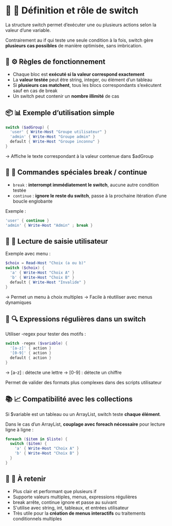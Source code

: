 # 🧠 **🧩 Définition et rôle de switch**

La structure switch permet d’exécuter une ou plusieurs actions selon la valeur d’une variable.

Contrairement au if qui teste une seule condition à la fois, switch gère **plusieurs cas possibles** de manière optimisée, sans imbrication.



## 📐 **⚙️ Règles de fonctionnement**

- Chaque bloc est **exécuté si la valeur correspond exactement**
- La **valeur testée** peut être string, integer, ou élément d’un tableau
- Si **plusieurs cas matchent**, tous les blocs correspondants s’exécutent sauf en cas de break
- Un switch peut contenir un **nombre illimité** de cas

## 📦 **📊 Exemple d’utilisation simple**

```powershell
switch ($adGroup) {
  'user' { Write-Host "Groupe utilisateur" }
  'admin' { Write-Host "Groupe admin" }
  default { Write-Host "Groupe inconnu" }
}
```
→ Affiche le texte correspondant à la valeur contenue dans $adGroup

## 🧰 **🔩 Commandes spéciales break / continue**

- `break` : **interrompt immédiatement le switch**, aucune autre condition testée
- `continue` : **ignore le reste du switch**, passe à la prochaine itération d’une boucle englobante

Exemple : 
```powershell
'user' { continue }
'admin' { Write-Host "Admin" ; break }
```


## 🧪 **🧮 Lecture de saisie utilisateur**

Exemple avec menu : 
```powershell
$choix = Read-Host "Choix (a ou b)"
switch ($choix) {
  'a' { Write-Host "Choix A" }
  'b' { Write-Host "Choix B" }
  default { Write-Host "Invalide" }
}
```
→ Permet un menu à choix multiples → Facile à réutiliser avec menus dynamiques



## 🧬 **🔍 Expressions régulières dans un switch**

Utiliser -regex pour tester des motifs : 
```powershell
switch -regex ($variable) {
  '[a-z]' { action }
  '[0-9]' { action }
  default { action }
}
```
→ [a-z] : détecte une lettre → [0-9] : détecte un chiffre

Permet de valider des formats plus complexes dans des scripts utilisateur



## 📚 **📈 Compatibilité avec les collections**

Si $variable est un tableau ou un ArrayList, switch teste **chaque élément**.

Dans le cas d’un ArrayList, **couplage avec foreach nécessaire** pour lecture ligne à ligne :
```powershell
foreach ($item in $liste) {
  switch ($item) {
    'a' { Write-Host "Choix A" }
    'b' { Write-Host "Choix B" }
  }
}
```

## 🧷 **🧠 À retenir**

- Plus clair et performant que plusieurs if
- Supporte valeurs multiples, menus, expressions régulières
- break arrête, continue ignore et passe au suivant
- S'utilise avec string, int, tableaux, et entrées utilisateur
- Très utile pour la **création de menus interactifs** ou traitements conditionnels multiples

